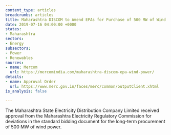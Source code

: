 ```yaml
---
content_type: articles
breadcrumbs: articles
title: Maharashtra DISCOM to Amend EPAs for Purchase of 500 MW of Wind Power
date: 2019-07-16 04:00:00 +0000
states:
- Maharashtra
sectors:
- Energy
subsectors:
- Power
- Renewables
sources:
- name: Mercom
  url: https://mercomindia.com/maharashtra-discom-epa-wind-power/
details:
- name: Approval Order
  url: https://www.merc.gov.in/faces/merc/common/outputClient.xhtml
is_analysis: false

---
```

The Maharashtra State Electricity Distribution Company Limited received approval from the Maharashtra Electricity Regulatory Commission for deviations in the standard bidding document for the long-term procurement of 500 MW of wind power.